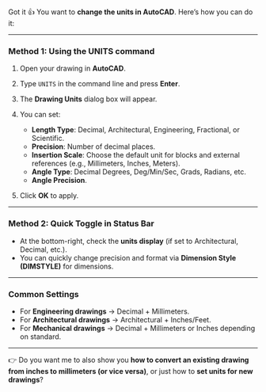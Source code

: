 Got it 👍 You want to **change the units in AutoCAD**. Here’s how you can do it:

---

### **Method 1: Using the UNITS command**

1. Open your drawing in **AutoCAD**.

2. Type `UNITS` in the command line and press **Enter**.

3. The **Drawing Units** dialog box will appear.

4. You can set:

   * **Length Type**: Decimal, Architectural, Engineering, Fractional, or Scientific.
   * **Precision**: Number of decimal places.
   * **Insertion Scale**: Choose the default unit for blocks and external references (e.g., Millimeters, Inches, Meters).
   * **Angle Type**: Decimal Degrees, Deg/Min/Sec, Grads, Radians, etc.
   * **Angle Precision**.

5. Click **OK** to apply.

---

### **Method 2: Quick Toggle in Status Bar**

* At the bottom-right, check the **units display** (if set to Architectural, Decimal, etc.).
* You can quickly change precision and format via **Dimension Style (DIMSTYLE)** for dimensions.

---

### **Common Settings**

* For **Engineering drawings** → Decimal + Millimeters.
* For **Architectural drawings** → Architectural + Inches/Feet.
* For **Mechanical drawings** → Decimal + Millimeters or Inches depending on standard.

---

👉 Do you want me to also show you **how to convert an existing drawing from inches to millimeters (or vice versa)**, or just how to **set units for new drawings**?
